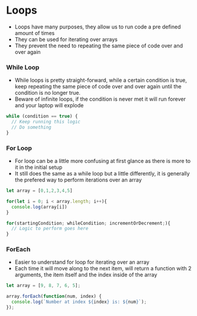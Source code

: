 # Loops

- Loops have many purposes, they allow us to run code a pre defined amount of times
- They can be used for iterating over arrays
- They prevent the need to repeating the same piece of code over and over again

### While Loop

- While loops is pretty straight-forward, while a certain condition is true, keep repeating the same piece of code over and over again until the condition is no longer true.
- Beware of infinite loops, if the condition is never met it will run forever and your laptop will explode

```js
while (condition == true) {
  // Keep running this logic
  // Do something
}
```

### For Loop

- For loop can be a little more confusing at first glance as there is more to it in the initial setup
- It still does the same as a while loop but a little differently, it is generally the prefered way to perform iterations over an array

```js
let array = [0,1,2,3,4,5]

for(let i = 0; i < array.length; i++){
  console.log(array[i])
}

for(startingCondition; whileCondition; incrementOrDecrement;){
  // Logic to perform goes here
}
```

### ForEach

- Easier to understand for loop for iterating over an array
- Each time it will move along to the next item, will return a function with 2 arguments, the item itself and the index inside of the array

```js
let array = [9, 8, 7, 6, 5];

array.forEach(function(num, index) {
  console.log(`Number at index ${index} is: ${num}`);
});
```
